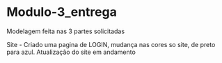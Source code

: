# Modulo-3_entrega

Modelagem feita nas 3 partes solicitadas

Site - Criado uma pagina de LOGIN, mudança nas cores so site, de preto para azul.
Atualização do site em andamento

